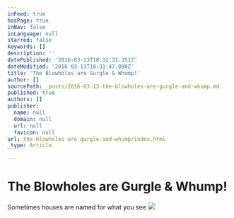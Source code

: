 ```yaml
---
inFeed: true
hasPage: true
inNav: false
inLanguage: null
starred: false
keywords: []
description: ''
datePublished: '2016-03-13T18:32:31.351Z'
dateModified: '2016-03-13T18:31:47.090Z'
title: 'The Blowholes are Gurgle & Whump!'
author: []
sourcePath: _posts/2016-03-13-the-blowholes-are-gurgle-and-whump.md
published: true
authors: []
publisher:
  name: null
  domain: null
  url: null
  favicon: null
url: the-blowholes-are-gurgle-and-whump/index.html
_type: Article

---
```

# The Blowholes are Gurgle & Whump!

Sometimes houses are named for what you see ![](https://the-grid-user-content.s3-us-west-2.amazonaws.com/7371531b-e593-42db-81f8-0274b3dc2394.png)